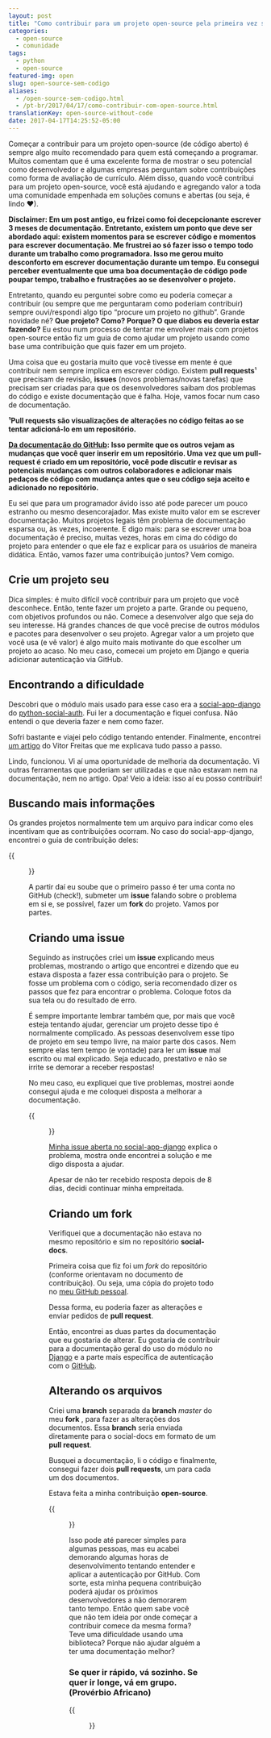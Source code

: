 ```yaml
---
layout: post
title: "Como contribuir para um projeto open-source pela primeira vez sem escrever código"
categories:
  - open-source
  - comunidade
tags:
  - python
  - open-source
featured-img: open
slug: open-source-sem-codigo
aliases: 
  - /open-source-sem-codigo.html
  - /pt-br/2017/04/17/como-contribuir-com-open-source.html
translationKey: open-source-without-code
date: 2017-04-17T14:25:52-05:00
---
```


Começar a contribuir para um projeto open-source (de código aberto) é sempre algo muito recomendado para quem está começando a programar. Muitos comentam que é uma excelente forma de mostrar o seu potencial como desenvolvedor e algumas empresas perguntam sobre contribuições como forma de avaliação de currículo. Além disso, quando você contribui para um projeto open-source, você está ajudando e agregando valor a toda uma comunidade empenhada em soluções comuns e abertas (ou seja, é lindo ❤).

<!--more-->

**Disclaimer: Em um post antigo, eu frizei como foi decepcionante escrever 3 meses de documentação. Entretanto, existem um ponto que deve ser abordado aqui: existem momentos para se escrever código e momentos para escrever documentação. Me frustrei ao só fazer isso o tempo todo durante um trabalho como programadora. Isso me gerou muito desconforto em escrever documentação durante um tempo. Eu consegui perceber eventualmente que uma boa documentação de código pode poupar tempo, trabalho e frustrações ao se desenvolver o projeto.**

Entretanto, quando eu perguntei sobre como eu poderia começar a contribuir (ou sempre que me perguntaram como poderiam contribuir) sempre ouvi/respondi algo tipo 
“procure um projeto no github”. Grande novidade né? **Que projeto? Como? Porque? O que diabos eu deveria estar fazendo?** Eu estou num processo de tentar me 
envolver mais com projetos open-source então fiz um guia de como ajudar um projeto usando como base uma contribuição que quis fazer em um projeto.

Uma coisa que eu gostaria muito que você tivesse em mente é que contribuir nem sempre implica em escrever código. Existem **pull requests**¹ que precisam de revisão, 
**issues** (novos problemas/novas tarefas) que precisam ser criadas para que os desenvolvedores saibam dos problemas do código e existe documentação que é falha. Hoje, vamos focar num caso de documentação.

**¹Pull requests são visualizações de alterações no código feitas ao se tentar adicioná-lo em um repositório.**

**[Da documentação do GitHub](https://help.github.com/articles/about-pull-requests/): Isso permite que os outros vejam as mudanças que você quer inserir em um repositório. Uma vez que um pull-request é criado em um repositório, você pode discutir e revisar as potenciais mudanças com outros colaboradores e adicionar mais pedaços de código com mudança antes que o seu código seja aceito e adicionado no repositório.**

Eu sei que para um programador ávido isso até pode parecer um pouco estranho ou mesmo desencorajador. Mas existe muito valor em se escrever documentação. Muitos projetos legais têm problema de documentação esparsa ou, às vezes, incoerente. E digo mais: para se escrever uma boa documentação é preciso, muitas vezes, horas em cima do código do projeto para entender o que ele faz e explicar para os usuários de maneira didática. Então, vamos fazer uma contribuição juntos? Vem comigo.


## Crie um projeto seu

Dica simples: é muito difícil você contribuir para um projeto que você desconhece. Então, tente fazer um projeto a parte. Grande ou pequeno, com objetivos profundos ou não. Comece a desenvolver algo que seja do seu interesse. Há grandes chances de que você precise de outros módulos e pacotes para desenvolver o seu projeto. Agregar valor a um projeto que você usa (e vê valor) é algo muito mais motivante do que escolher um projeto ao acaso. No meu caso, comecei um projeto em Django e queria adicionar autenticação via GitHub.

## Encontrando a dificuldade

Descobri que o módulo mais usado para esse caso era a [social-app-django](https://github.com/python-social-auth/social-app-django) do 
[python-social-auth](https://github.com/python-social-auth/). Fui ler a documentação e fiquei confusa. Não entendi o que deveria fazer e nem como fazer. 

Sofri bastante e viajei pelo código tentando entender. Finalmente, encontrei [um artigo](https://simpleisbetterthancomplex.com/tutorial/2016/10/24/how-to-add-social-login-to-django.html#comment-3233186393) do Vitor Freitas que me explicava tudo passo a passo. 

Lindo, funcionou. Vi aí uma oportunidade de melhoria da documentação. Vi outras ferramentas que poderiam ser utilizadas e que não estavam nem na documentação, nem no artigo.
Opa! Veio a ideia: isso aí eu posso contribuir!

## Buscando mais informações

Os grandes projetos normalmente tem um arquivo para indicar como eles incentivam que as contribuições ocorram. No caso do social-app-django, encontrei o guia de contribuição deles:

{{<figure src="/assets/img/posts/contribute.png#center">}}

A partir daí eu soube que o primeiro passo é ter uma conta no GitHub (check!), submeter um **issue** falando sobre o problema em si e, se possível, fazer um **fork** do projeto. Vamos por partes.

## Criando uma issue

Seguindo as instruções criei um **issue** explicando meus problemas, mostrando o artigo que encontrei e dizendo que eu estava disposta a fazer essa contribuição para o projeto.
Se fosse um problema com o código, seria recomendado dizer os passos que fez para encontrar o problema. Coloque fotos da sua tela ou do resultado de erro.

É sempre importante lembrar também que, por mais que você esteja tentando ajudar, gerenciar um projeto desse tipo é normalmente complicado. 
As pessoas desenvolvem esse tipo de projeto em seu tempo livre, na maior parte dos casos. Nem sempre elas tem tempo (e vontade) para ler um **issue** mal escrito ou mal explicado. 
Seja educado, prestativo e não se irrite se demorar a receber respostas!

No meu caso, eu expliquei que tive problemas, mostrei aonde consegui ajuda e me coloquei disposta a melhorar a documentação.

{{<figure src="/assets/img/posts/contribute2.png#center">}}

[Minha issue aberta no social-app-django](https://github.com/python-social-auth/social-app-django/issues/44) explica o problema, mostra onde encontrei a solução e me digo disposta a ajudar.

Apesar de não ter recebido resposta depois de 8 dias, decidi continuar minha empreitada.

## Criando um fork

Verifiquei  que a documentação não estava no mesmo repositório e sim no repositório **social-docs**. 

Primeira coisa que fiz foi um *fork* do repositório (conforme orientavam no documento de contribuição). Ou seja, uma cópia do projeto todo no [meu GitHub pessoal](https://github.com/leportella/social-docs). 

Dessa forma, eu poderia fazer as alterações e enviar pedidos de **pull request**.

Então, encontrei as duas partes da documentação que eu gostaria de alterar. Eu gostaria de contribuir para a documentação geral do uso do módulo no [Django](https://github.com/python-social-auth/social-docs/blob/master/docs/configuration/django.rst) e a parte mais específica de autenticação com o [GitHub](https://github.com/python-social-auth/social-docs/blob/master/docs/backends/github.rst).

## Alterando os arquivos

Criei uma **branch** separada da **branch** *master* do meu **fork** , para fazer as alterações dos documentos. Essa **branch** seria enviada diretamente para o social-docs em formato de um **pull request**.

Busquei a documentação, li o código e finalmente, consegui fazer dois **pull requests**, um para cada um dos documentos.

Estava feita a minha contribuição **open-source**.

{{<figure src="/assets/img/posts/contribute3.png#center">}}

Isso pode até parecer simples para algumas pessoas, mas eu acabei demorando algumas horas de desenvolvimento tentando entender e aplicar a autenticação por GitHub. Com sorte, esta minha pequena contribuição poderá ajudar os próximos desenvolvedores a não demorarem tanto tempo. Então quem sabe você que não tem ideia por onde começar a contribuir comece da mesma forma? Teve uma dificuldade usando uma biblioteca? Porque não ajudar alguém a ter uma documentação melhor?

### Se quer ir rápido, vá sozinho. Se quer ir longe, vá em grupo. (Provérbio Africano)

{{<figure src="https://cdn-images-1.medium.com/max/800/1*b4np_iaYln1XAJVu_ttd9w.gif#center">}}